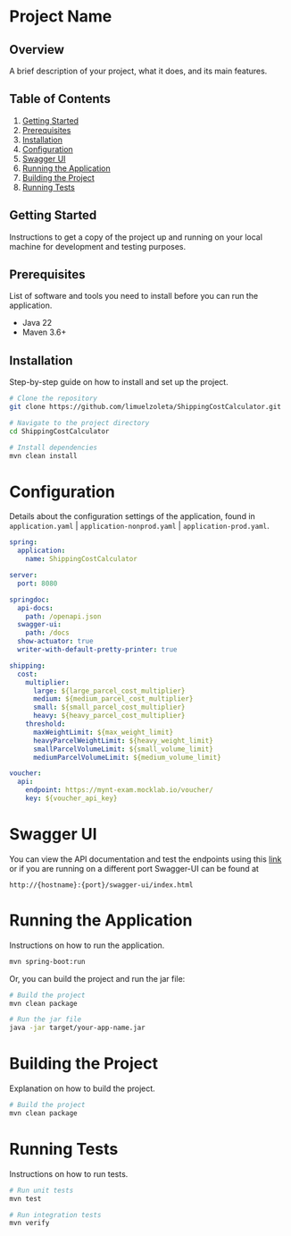 # Project Name

## Overview

A brief description of your project, what it does, and its main features.

## Table of Contents

1. [Getting Started](#getting-started)
2. [Prerequisites](#prerequisites)
3. [Installation](#installation)
4. [Configuration](#configuration)
5. [Swagger UI](#swagger-ui)
5. [Running the Application](#running-the-application)
6. [Building the Project](#building-the-project)
7. [Running Tests](#running-tests)

## Getting Started

Instructions to get a copy of the project up and running on your local machine for development and testing purposes.

## Prerequisites

List of software and tools you need to install before you can run the application.

- Java 22
- Maven 3.6+

## Installation

Step-by-step guide on how to install and set up the project.

```sh
# Clone the repository
git clone https://github.com/limuelzoleta/ShippingCostCalculator.git

# Navigate to the project directory
cd ShippingCostCalculator

# Install dependencies
mvn clean install
```

# Configuration

Details about the configuration settings of the application, found
in `application.yaml` | `application-nonprod.yaml` | `application-prod.yaml`.

```yaml
spring:
  application:
    name: ShippingCostCalculator

server:
  port: 8080

springdoc:
  api-docs:
    path: /openapi.json
  swagger-ui:
    path: /docs
  show-actuator: true
  writer-with-default-pretty-printer: true

shipping:
  cost:
    multiplier:
      large: ${large_parcel_cost_multiplier}
      medium: ${medium_parcel_cost_multiplier}
      small: ${small_parcel_cost_multiplier}
      heavy: ${heavy_parcel_cost_multiplier}
    threshold:
      maxWeightLimit: ${max_weight_limit}
      heavyParcelWeightLimit: ${heavy_weight_limit}
      smallParcelVolumeLimit: ${small_volume_limit}
      mediumParcelVolumeLimit: ${medium_volume_limit}

voucher:
  api:
    endpoint: https://mynt-exam.mocklab.io/voucher/
    key: ${voucher_api_key}
```

# Swagger UI

You can view the API documentation and test the endpoints using this [link](http://localhost:8080/swagger-ui/index.html)
or if you are running on a different port Swagger-UI can be found at

`http://{hostname}:{port}/swagger-ui/index.html`

# Running the Application

Instructions on how to run the application.

```sh
mvn spring-boot:run
```

Or, you can build the project and run the jar file:

```sh
# Build the project
mvn clean package

# Run the jar file
java -jar target/your-app-name.jar
```

# Building the Project

Explanation on how to build the project.

```sh
# Build the project
mvn clean package
```

# Running Tests

Instructions on how to run tests.

```sh
# Run unit tests
mvn test

# Run integration tests
mvn verify
```
